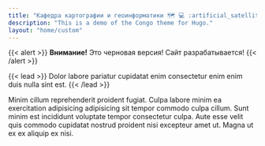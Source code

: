 ```yaml
---
title: "Кафедра картографии и геоинформатики 🗺️ 💻 :artificial_satellite:"
description: "This is a demo of the Congo theme for Hugo."
layout: "home/custom"
---
```


{{< alert >}}
**Внимание!** Это черновая версия! Сайт разрабатывается!
{{< /alert >}}

{{< lead >}}
Dolor labore pariatur cupidatat enim consectetur enim enim duis nulla sint est.
{{< /lead >}}

Minim cillum reprehenderit proident fugiat. Culpa labore minim ea exercitation adipisicing adipisicing sit tempor commodo culpa cillum. Sunt minim est incididunt voluptate tempor consectetur culpa. Aute esse velit quis commodo cupidatat nostrud proident nisi excepteur amet ut. Magna ut ex ex aliquip ex nisi.


